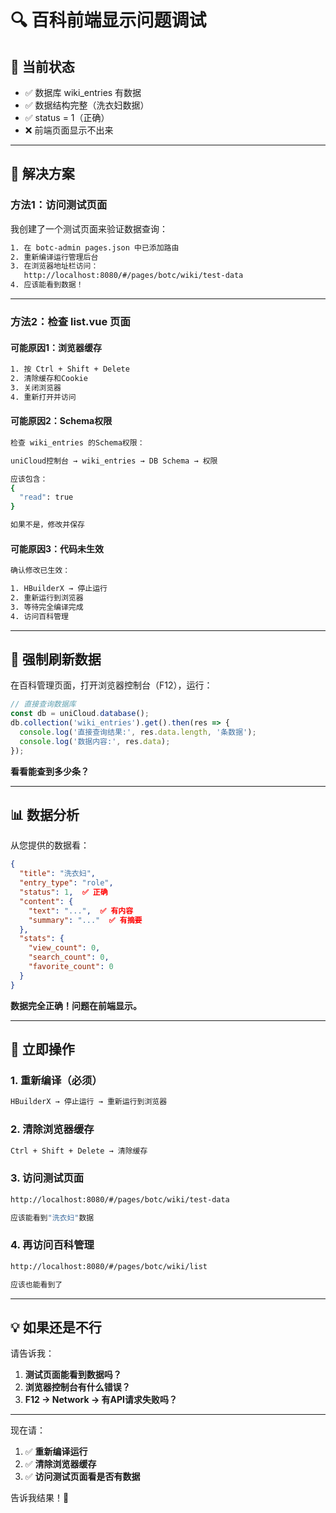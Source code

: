 # 🔍 百科前端显示问题调试

## 🎯 当前状态

- ✅ 数据库 wiki_entries 有数据
- ✅ 数据结构完整（洗衣妇数据）
- ✅ status = 1（正确）
- ❌ 前端页面显示不出来

---

## 🚀 解决方案

### 方法1：访问测试页面

我创建了一个测试页面来验证数据查询：

```bash
1. 在 botc-admin pages.json 中已添加路由
2. 重新编译运行管理后台
3. 在浏览器地址栏访问：
   http://localhost:8080/#/pages/botc/wiki/test-data
4. 应该能看到数据！
```

---

### 方法2：检查 list.vue 页面

#### 可能原因1：浏览器缓存

```bash
1. 按 Ctrl + Shift + Delete
2. 清除缓存和Cookie
3. 关闭浏览器
4. 重新打开并访问
```

#### 可能原因2：Schema权限

```bash
检查 wiki_entries 的Schema权限：

uniCloud控制台 → wiki_entries → DB Schema → 权限

应该包含：
{
  "read": true
}

如果不是，修改并保存
```

#### 可能原因3：代码未生效

```bash
确认修改已生效：

1. HBuilderX → 停止运行
2. 重新运行到浏览器
3. 等待完全编译完成
4. 访问百科管理
```

---

## 🔧 强制刷新数据

在百科管理页面，打开浏览器控制台（F12），运行：

```javascript
// 直接查询数据库
const db = uniCloud.database();
db.collection('wiki_entries').get().then(res => {
  console.log('直接查询结果:', res.data.length, '条数据');
  console.log('数据内容:', res.data);
});
```

**看看能查到多少条？**

---

## 📊 数据分析

从您提供的数据看：

```json
{
  "title": "洗衣妇",
  "entry_type": "role",
  "status": 1,  ✅ 正确
  "content": {
    "text": "...",  ✅ 有内容
    "summary": "..."  ✅ 有摘要
  },
  "stats": {
    "view_count": 0,
    "search_count": 0,
    "favorite_count": 0
  }
}
```

**数据完全正确！问题在前端显示。**

---

## 🎯 立即操作

### 1. 重新编译（必须）

```bash
HBuilderX → 停止运行 → 重新运行到浏览器
```

### 2. 清除浏览器缓存

```bash
Ctrl + Shift + Delete → 清除缓存
```

### 3. 访问测试页面

```bash
http://localhost:8080/#/pages/botc/wiki/test-data

应该能看到"洗衣妇"数据
```

### 4. 再访问百科管理

```bash
http://localhost:8080/#/pages/botc/wiki/list

应该也能看到了
```

---

## 💡 如果还是不行

请告诉我：

1. **测试页面能看到数据吗？**
2. **浏览器控制台有什么错误？**
3. **F12 → Network → 有API请求失败吗？**

---

现在请：
1. ✅ **重新编译运行**
2. ✅ **清除浏览器缓存**
3. ✅ **访问测试页面看是否有数据**

告诉我结果！🚀

